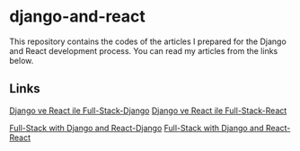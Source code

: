 # django-and-react
This repository contains the codes of the articles I prepared for the Django and React development process. You can read my articles from the links below.



## Links

[Django ve React ile Full-Stack-Django](https://medium.com/@baris5d/django-ve-react-ile-full-stack-django-8dcecf7e4ef)
[Django ve React ile Full-Stack-React](https://medium.com/@baris5d/django-ve-react-ile-full-stack-react-d9b84b58df8e)

[Full-Stack with Django and React-Django](https://medium.com/@baris5d/full-stack-with-django-and-react-django-4dcd87d57356)
[Full-Stack with Django and React-React](https://medium.com/@baris5d/full-stack-with-django-and-react-react-afae36017852)
